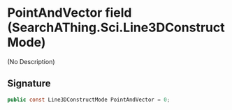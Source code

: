 # PointAndVector field (SearchAThing.Sci.Line3DConstructMode)
(No Description)

## Signature
```csharp
public const Line3DConstructMode PointAndVector = 0;
```

